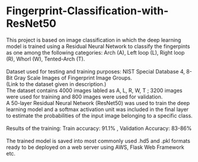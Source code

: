 # Fingerprint-Classification-with-ResNet50
This project is based on image classification in which the deep learning model is trained using a Residual Neural Network to classify the fingerpints as one among the following categories: Arch (A), Left loop (L), Right loop (R), Whorl (W), Tented-Arch (T).<br/>
<br/>
Dataset used for testing and training purposes:  NIST Special Database 4, 8-Bit Gray Scale Images of Fingerprint Image Groups.<br/> (Link to the dataset given in description.)
<br/>
The dataset contains 4000 images labled as A, L, R, W, T ; 3200 images were used for training and 800 images were used for validation.<br/>
A 50-layer Residual Neural Network (ResNet50) was used to train the deep learning model and a softmax activation unit was included in the final layer to estimate the probabilities of the input image belonging to a specific class.<br/>
<br/>
Results of the training: Train accuracy: 91.1% , Validation Accuracy: 83-86%<br/>
<br/>
The trained model is saved into most commonly used .hd5 and .pkl formats ready to be deployed on a web server using AWS, Flask Web Framework etc.
